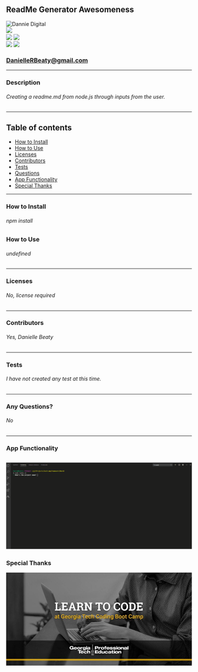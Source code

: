 ## ReadMe Generator Awesomeness
![Dannie Digital](https://github.com/DannieDigital.png?size=250)<br/>
![](https://img.shields.io/github/followers/DannieDigital?label=Followers&style=social)<br/>
![](https://img.shields.io/badge/html-90%25-green) ![](https://img.shields.io/badge/css-80%25-green)<br/>
![](https://img.shields.io/badge/javascript-40%25-orange) ![](https://img.shields.io/badge/node.js-30%25-red)<br/>
### DanielleRBeaty@gmail.com

---
### Description
###### Creating a readme.md from node.js through inputs from the user.
---
## Table of contents
* [How to Install](#how-to-Install)
* [How to Use](#how-to-Use)
* [Licenses](#Licenses)
* [Contributors](#Contributors)
* [Tests](#Tests)
* [Questions](#Questions)
* [App Functionality](#App-Fuctionality)
* [Special Thanks](#Special-Thanks)
---
### How to Install 
###### npm install

### How to Use
###### undefined
---
### Licenses
###### No, license required
---
### Contributors
###### Yes, Danielle Beaty
---
### Tests
###### I have not created any test at this time.
---
### Any Questions?
###### No
---
### App Functionality
![](gif/app.gif)
---
### Special Thanks
![](images/gaTechCodeBootcamp.jpg)
                
